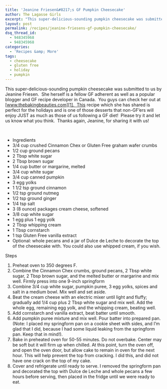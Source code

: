 ```yaml
---
title: 'Jeanine Friesen&#8217;s GF Pumpkin Cheesecake'
author: The Lagasse Girls
excerpt: "This super-delicious-sounding pumpkin cheesecake was submitted to us by Jeanine Friesen.  It is perfect for the holidays and is one of those desserts that non-GF'ers will enjoy JUST as much as those of us following a GF diet!  Please try it and let us know what you think.  Thanks again, Jeanine, for sharing it with us!"
layout: post
permalink: /recipes/jeanine-friesens-gf-pumpkin-cheesecake/
dsq_thread_id:
  - 948345968
  - 948345968
categories:
  - 'Recipes &amp; More'
tags:
  - cheesecake
  - gluten free
  - holiday
  - pumpkin
---
```

This super-delicious-sounding pumpkin cheesecake was submitted to us by Jeanine Friesen.  She herself is a fellow GF adherent as well as a popular blogger and GF recipe developer in Canada.  You guys can check her out at [www.thebakingbeauties.com][1].  This recipe which she has shared is perfect for the holidays and is one of those desserts that non-GF&#8217;ers will enjoy JUST as much as those of us following a GF diet!  Please try it and let us know what you think.  Thanks again, Jeanine, for sharing it with us!

&nbsp;

  * Ingredients
  * 3/4 cup crushed Cinnamon Chex or Gluten Free graham wafer crumbs
  * 1/2 cup ground pecans
  * 2 Tbsp white sugar
  * 2 Tbsp brown sugar
  * 1/4 cup butter or margarine, melted
  * 3/4 cup white sugar
  * 3/4 cup canned pumpkin
  * 3 egg yolks
  * 1 1/2 tsp ground cinnamon
  * 1/2 tsp ground nutmeg
  * 1/2 tsp ground ginger
  * 1/4 tsp salt
  * 3 (8 ounce) packages cream cheese, softened
  * 3/8 cup white sugar
  * 1 egg plus 1 egg yolk
  * 2 Tbsp whipping cream
  * 1 Tbsp cornstarch
  * 1 tsp Gluten Free vanilla extract
  * Optional: whole pecans and a jar of Dulce de Leche to decorate the top of the cheesecake with. You could also use whipped cream, if you wish.

Steps

  1. Preheat oven to 350 degrees F.
  2. Combine the Cinnamon Chex crumbs, ground pecans, 2 Tbsp white sugar, 2 Tbsp brown sugar, and the melted butter or margarine and mix well. Firmly press into one 9-inch springform
  3. Combine 3/4 cup white sugar, pumpkin puree, 3 egg yolks, spices and salt in a medium bowl. Mix well and set aside.
  4. Beat the cream cheese with an electric mixer until light and fluffy; gradually add 1/4 cup plus 2 Tbsp white sugar and mix well. Add the whole egg, remaining egg yolk, and the whipping cream, beating well.
  5. Add cornstarch and vanilla extract, beat batter until smooth.
  6. Add pumpkin puree mixture and mix well. Pour batter into prepared pan. (Note: I placed my springform pan on a cookie sheet with sides, and I’m glad that I did, because I had some liquid leaking from the springform pan. Keep that in mind!).
  7. Bake in preheated oven for 50-55 minutes. Do not overbake. Center may be soft but it will firm up when chilled. At this point, turn the oven off, and open the oven door, but allow cake to remain in oven for the next hour. This will help prevent the top from cracking. I did this, and did not have one crack on the top of my cake.
  8. Cover and refrigerate until ready to serve. I removed the springform pan and decorated the top with Dulce de Leche and whole pecans a few hours before serving, then placed in the fridge until we were ready to eat.

 [1]: http://www.thebakingbeauties.com